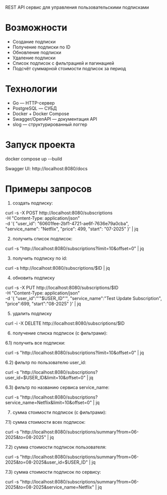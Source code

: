 REST API сервис для управления пользовательскими подписками

# Возможности

- Создание подписки
- Получение подписки по ID
- Обновление подписки
- Удаление подписки
- Список подписок с фильтрацией и пагинацией
- Подсчёт суммарной стоимости подписок за период

# Технологии

- Go — HTTP-сервер
- PostgreSQL — СУБД
- Docker + Docker Compose
- Swagger/OpenAPI — документация API
- slog — структурированный логгер

# Запуск проекта
docker compose up --build

Swagger UI: http://localhost:8080/docs

# Примеры запросов

1) создать подписку:

curl -s -X POST http://localhost:8080/subscriptions \
-H "Content-Type: application/json" \
-d '{
"user_id": "60601fee-2bf1-4721-ae6f-7636e79a0cba",
"service_name": "Netflix",
"price": 499,
"start": "07-2025"
}' | jq

2) получить список подписок:

curl -s "http://localhost:8080/subscriptions?limit=10&offset=0" | jq

3) получить подписку по id: 

curl -s http://localhost:8080/subscriptions/$ID | jq

4) обновить подписку 

curl -s -X PUT http://localhost:8080/subscriptions/$ID \
-H "Content-Type: application/json" \
-d '{
"user_id":"'"$USER_ID"'",
"service_name":"Test Update Subscription",
"price":699,
"start":"08-2025"
}' | jq

5) удалить подписку

curl -i -X DELETE http://localhost:8080/subscriptions/$ID

6) получение списка подписок (с фильтрами):

6.1) получить все подписки:

   curl -s "http://localhost:8080/subscriptions?limit=10&offset=0" | jq

6.2) фильтр по пользователю user_id:

   curl -s "http://localhost:8080/subscriptions?user_id=$USER_ID&limit=10&offset=0" | jq
   
6.3) фильтр по названию сервиса service_name:

   curl -s "http://localhost:8080/subscriptions?service_name=Netflix&limit=10&offset=0" | jq

7) сумма стоимости подписок (с фильтрами):

7.1) сумма стоимости всех подписок:

   curl -s "http://localhost:8080/subscriptions/summary?from=06-2025&to=08-2025" | jq

7.2) сумма стоимости подписок пользователя:

curl -s "http://localhost:8080/subscriptions/summary?from=06-2025&to=08-2025&user_id=$USER_ID" | jq

7.3) сумма стоимости подписок по сервису:

curl -s "http://localhost:8080/subscriptions/summary?from=06-2025&to=08-2025&service_name=Netflix" | jq